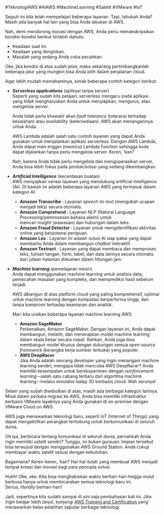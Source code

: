 #TeknologiAWS #AIAWS #MachineLearning #Satelit #VMware #IoT

Sejauh ini kita telah mempelajari beberapa layanan. Tapi, tahukah Anda? Masih ada banyak hal lain yang bisa Anda lakukan di AWS.

Nah, demi mendorong inovasi dengan AWS, Anda perlu mendeskripsikan kondisi-kondisi berikut terlebih dahulu:

-   Keadaan saat ini.
-   Keadaan yang diinginkan.
-   Masalah yang sedang Anda coba pecahkan.

Oke, jika kondisi di atas sudah jelas, maka sekarang pertimbangkanlah beberapa jalur yang mungkin bisa Anda pilih dalam perjalanan cloud.

Agar lebih mudah memahaminya, simak beberapa contoh kategori berikut:

-   **_Serverless applications_** (aplikasi tanpa server)  
    Seperti yang sudah kita pelajari, serverless mengacu pada aplikasi yang _tidak_ mengharuskan Anda untuk menyiapkan, mengurus, atau mengelola server.  
      
    Anda tidak perlu khawatir akan _fault tolerance_ (toleransi terhadap kesalahan) atau _availability_ (ketersediaan). AWS akan menanganinya untuk Anda.  
      
    AWS Lambda adalah salah satu contoh layanan yang dapat Anda gunakan untuk menjalankan aplikasi serverless. Dengan AWS Lambda, Anda dapat men-_trigger_ (memicu) Lambda function sehingga kode dapat dijalankan tanpa perlu mengelola server. Keren, ‘kan?  
      
    Nah, karena Anda tidak perlu mengelola dan mengoperasikan server, Anda bisa lebih fokus pada produk/solusi yang sedang dikembangkan.  
      
    
-   **_Artificial Intelligence_** (kecerdasan buatan)  
    AWS menyajikan variasi layanan yang mendukung artificial intelligence (AI). Di bawah ini adalah beberapa layanan AWS yang termasuk dalam kategori AI:
    -   **Amazon Transcribe** : Layanan _speech-to-text_ (mengubah ucapan menjadi teks) secara otomatis.
    -   **Amazon Comprehend** : Layanan NLP (Natural Language Processing/pemrosesan bahasa alami) untuk mencari _insight_ (wawasan) dan hubungan dalam teks.
    -   **Amazon Fraud Detector** : Layanan untuk mengidentifikasi aktivitas online yang berpotensi penipuan.
    -   **Amazon Lex** : Layanan ini adalah solusi AI siap pakai yang dapat membantu Anda dalam membangun _chatbot_ interaktif.
    -   **Amazon Textract** : Layanan yang dapat membaca dan memproses teks, tulisan tangan, form, tabel, dan data lainnya secara otomatis dari jutaan halaman dokumen dalam hitungan jam.  
          
        
-   **_Machine learning_** (pemelajaran mesin)  
    Anda dapat menggunakan machine learning untuk analisis data, pemecahan masalah yang kompleks, dan memprediksi hasil sebelum terjadi.  
      
    AWS dibangun di atas platform cloud yang paling komprehensif, optimal untuk machine learning dengan komputasi berperforma tinggi, dan tanpa kompromi terhadap keamanan dan analitik.  
      
    Mari kita uraikan beberapa layanan machine learning AWS:
    -   **Amazon SageMaker**  
        Perkenalkan, Amazon SageMaker. Dengan layanan ini, Anda dapat membangun, melatih, dan menerapkan model machine learning dalam skala besar secara cepat. Bahkan, Anda juga bisa membangun model khusus dengan dukungan semua _open-source framework_ (kerangka kerja sumber terbuka) yang populer.
    -   **AWS DeepRacer**  
        Jika Anda adalah seorang developer yang ingin menangani machine learning sendiri, mengapa tidak mencoba AWS DeepRacer? Anda memiliki kesempatan untuk bereksperimen dengan _reinforcement learning_--salah satu cabang terbaru dari algoritma machine learning--melalui simulator balap 3D berbasis cloud. Wah serunya!

Selain yang sudah disebutkan di atas, masih ada berbagai kategori lainnya. Misal dalam perkara migrasi ke AWS, Anda bisa memiliki infrastruktur berbasis VMware layaknya yang Anda gunakan di on-premise dengan VMware Cloud on AWS.

AWS juga menawarkan teknologi baru, seperti IoT (Internet of Things) yang dapat mengaktifkan perangkat terhubung untuk berkomunikasi di seluruh dunia.

Oh iya, berbicara tentang komunikasi di seluruh dunia, pernahkah Anda ingin memiliki satelit sendiri? Tunggu, ini bukan gurauan. Impian tersebut bisa terwujud dengan menggunakan AWS Ground Station. Anda cukup membayar waktu satelit sesuai dengan kebutuhan.

Bagaimana? Keren-keren, ‘kan? Hal-hal itulah yang membuat AWS menjadi tempat kreasi dan inovasi bagi para pencipta solusi.

_Huhh!_ Oke, oke. Kita bisa menghabiskan waktu berhari-hari hingga mulut berbusa hanya untuk membicarakan semua teknologi baru ini. Serius, _literally_ berhari-hari!

Jadi, sepertinya kita sudahi sampai di sini saja pembahasan kali ini. Jika ingin belajar lebih lanjut, kunjungi [AWS Training and Certification](https://aws.amazon.com/id/training/) yang menawarkan kelas pelatihan seputar berbagai teknologi.